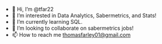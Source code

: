- 👋 Hi, I’m @tfar22
- 👀 I’m interested in Data Analytics, Sabermetrics, and Stats!
- 🌱 I’m currently learning SQL.
- 💞️ I’m looking to collaborate on sabermetrics jobs!
- 📫 How to reach me thomasfarley01@gmail.com

<!---
tfar22/tfar22 is a ✨ special ✨ repository because its `README.md` (this file) appears on your GitHub profile.
You can click the Preview link to take a look at your changes.
--->
